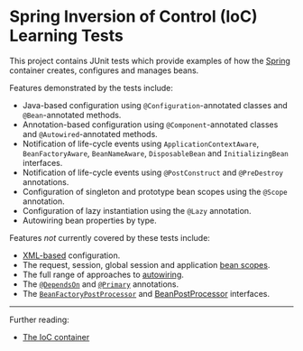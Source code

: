 # Spring Inversion of Control (IoC) Learning Tests

This project contains JUnit tests which provide examples of how the [Spring](https://spring.io/) container creates, configures and manages beans.

Features demonstrated by the tests include:

* Java-based configuration using `@Configuration`-annotated classes and `@Bean`-annotated methods.
* Annotation-based configuration using `@Component`-annotated classes and `@Autowired`-annotated methods.
* Notification of life-cycle events using `ApplicationContextAware`, `BeanFactoryAware`, `BeanNameAware`, `DisposableBean` and `InitializingBean` interfaces.
* Notification of life-cycle events using `@PostConstruct` and `@PreDestroy` annotations.
* Configuration of singleton and prototype bean scopes using the `@Scope` annotation.
* Configuration of lazy instantiation using the `@Lazy` annotation.
* Autowiring bean properties by type.

Features _not_ currently covered by these tests include:

* [XML-based](http://docs.spring.io/spring/docs/current/spring-framework-reference/html/beans.html#beans-factory-metadata) configuration.
* The request, session, global session and application [bean scopes](http://docs.spring.io/spring/docs/current/spring-framework-reference/html/beans.html#beans-factory-scopes).
* The full range of approaches to [autowiring](http://docs.spring.io/spring/docs/current/spring-framework-reference/html/beans.html#beans-factory-autowire).
* The [`@DependsOn`](http://docs.spring.io/spring/docs/current/javadoc-api/org/springframework/context/annotation/DependsOn.html) and [`@Primary`](http://docs.spring.io/spring/docs/current/javadoc-api/org/springframework/context/annotation/Primary.html) annotations.
* The [`BeanFactoryPostProcessor`](https://docs.spring.io/spring/docs/current/javadoc-api/org/springframework/beans/factory/config/BeanFactoryPostProcessor.html) and [BeanPostProcessor](https://docs.spring.io/spring/docs/current/javadoc-api/org/springframework/beans/factory/config/BeanPostProcessor.html) interfaces.

---

Further reading:

* [The IoC container](http://docs.spring.io/spring/docs/current/spring-framework-reference/html/beans.html)
